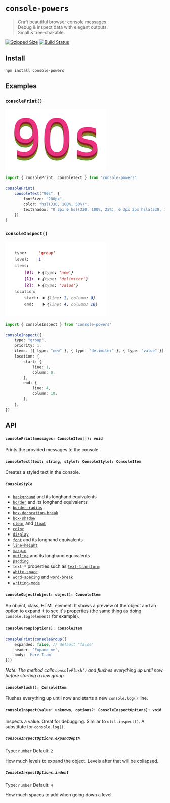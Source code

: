 # `console-powers`

> Craft beautiful browser console messages.  
> Debug & inspect data with elegant outputs.  
> Small & tree-shakable.

[![Gzipped Size](https://img.shields.io/bundlephobia/minzip/console-powers)](https://bundlephobia.com/result?p=console-powers)
[![Build Status](https://img.shields.io/github/actions/workflow/status/astoilkov/console-powers/main.yml?branch=main)](https://github.com/astoilkov/console-powers/actions/workflows/main.yml)

<!--
## Why
## Usage
## API
## Alternatives
## Related
-->

## Install

```bash
npm install console-powers
```

## Examples

### `consolePrint()`

<img src="/img/90s.png" width="320" />

```ts
import { consolePrint, consoleText } from "console-powers"

consolePrint(
    consoleText("90s", {
        fontSize: "200px",
    	color: "hsl(330, 100%, 50%)",
    	textShadow: "0 2px 0 hsl(330, 100%, 25%), 0 3px 2px hsla(330, 100%, 15%, 0.5), /* next */ 0 3px 0 hsl(350, 100%, 50%), 0 5px 0 hsl(350, 100%, 25%), 0 6px 2px hsla(350, 100%, 15%, 0.5), /* next */ 0 6px 0 hsl(20, 100%, 50%), 0 8px 0 hsl(20, 100%, 25%), 0 9px 2px hsla(20, 100%, 15%, 0.5), /* next */ 0 9px 0 hsl(50, 100%, 50%), 0 11px 0 hsl(50, 100%, 25%), 0 12px 2px hsla(50, 100%, 15%, 0.5), /* next */ 0 12px 0 hsl(70, 100%, 50%), 0 14px 0 hsl(70, 100%, 25%), 0 15px 2px hsla(70, 100%, 15%, 0.5), /* next */ 0 15px 0 hsl(90, 100%, 50%), 0 17px 0 hsl(90, 100%, 25%), 0 17px 2px hsla(90, 100%, 15%, 0.5)",
    })
)
```

### `consoleInspect()`

<img src="/img/inspect.png" width="320" />

```ts
import { consoleInspect } from "console-powers"

consoleInspect({
    type: "group",
    priority: 1,
    items: [{ type: "new" }, { type: "delimiter" }, { type: "value" }],
    location: {
        start: {
            line: 1,
            column: 0,
        },
        end: {
            line: 4,
            column: 10,
        },
    },
})
```

## API

#### `consolePrint(messages: ConsoleItem[]): void`

Prints the provided messages to the console.

#### `consoleText(text: string, style?: ConsoleStyle): ConsoleItem`

Creates a styled text in the console.

##### `ConsoleStyle`

- [`background`](https://developer.mozilla.org/en-US/docs/Web/CSS/background) and its longhand equivalents
- [`border`](https://developer.mozilla.org/en-US/docs/Web/CSS/border) and its longhand equivalents
- [`border-radius`](https://developer.mozilla.org/en-US/docs/Web/CSS/border-radius)
- [`box-decoration-break`](https://developer.mozilla.org/en-US/docs/Web/CSS/box-decoration-break)
- [`box-shadow`](https://developer.mozilla.org/en-US/docs/Web/CSS/box-shadow)
- [`clear`](https://developer.mozilla.org/en-US/docs/Web/CSS/clear) and [`float`](https://developer.mozilla.org/en-US/docs/Web/CSS/float)
- [`color`](https://developer.mozilla.org/en-US/docs/Web/CSS/color)
- [`display`](https://developer.mozilla.org/en-US/docs/Web/CSS/display)
- [`font`](https://developer.mozilla.org/en-US/docs/Web/CSS/font) and its longhand equivalents
- [`line-height`](https://developer.mozilla.org/en-US/docs/Web/CSS/line-height)
- [`margin`](https://developer.mozilla.org/en-US/docs/Web/CSS/margin)
- [`outline`](https://developer.mozilla.org/en-US/docs/Web/CSS/outline) and its longhand equivalents
- [`padding`](https://developer.mozilla.org/en-US/docs/Web/CSS/padding)
- `text-*` properties such as [`text-transform`](https://developer.mozilla.org/en-US/docs/Web/CSS/text-transform)
- [`white-space`](https://developer.mozilla.org/en-US/docs/Web/CSS/white-space)
- [`word-spacing`](https://developer.mozilla.org/en-US/docs/Web/CSS/word-spacing) and [`word-break`](https://developer.mozilla.org/en-US/docs/Web/CSS/word-break)
- [`writing-mode`](https://developer.mozilla.org/en-US/docs/Web/CSS/writing-mode)

#### `consoleObject(object: object): ConsoleItem`

An object, class, HTML element. It shows a preview of the object and an option to expand it to see it's properties (the same thing as doing `console.log(element)` for example).

#### `consoleGroup(options): ConsoleItem`

```ts
consolePrint(consoleGroup({
    expanded: false, // default "false"
    header: 'Expand me',
    body: 'Here I am'
}))
```

_Note: The method calls `consoleFlush()` and flushes everything up until now before starting a new group._

#### `consoleFlush(): ConsoleItem`

Flushes everything up until now and starts a new `console.log()` line.

#### `consoleInspect(value: unknown, options?: ConsoleInspectOptions): void`

Inspects a value. Great for debugging. Similar to `util.inspect()`. A substitute for `console.log()`.

##### `ConsoleInspectOptions.expandDepth`

Type: `number`
Default: `2`

How much levels to expand the object. Levels after that will be collapsed.

##### `ConsoleInspectOptions.indent`

Type: `number`
Default: `4`

How much spaces to add when going down a level.

